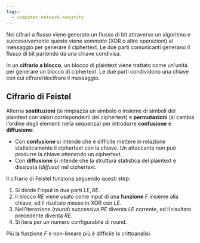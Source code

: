 ```yaml
---
tags: 
  - computer-network-security
---
```


Nei cifrari a flusso viene generato un flusso di bit attraverso un algoritmo e successivamente questo viene *sommato* (XOR o altre operazioni) al messaggio per generare il ciphertext. Le due parti comunicanti generano il flusso di bit partendo da una chiave condivisa.

In un **cifrario a blocco**, un blocco di plaintext viene trattato come un'unità per generare un blocco di ciphertext.
Le due parti condividono una chiave con cui cifrare/decifrare il messaggio.

## Cifrario di Feistel
Alterna **sostituzioni** (si rimpiazza un simbolo o insieme di simboli del plaintext con valori corrispondenti del ciphertext) e **permutazioni** (si cambia l'ordine degli elementi nella sequenza) per introdurre **confusione** e **diffusione**:

- Con **confusione** si intende che è difficile mettere in relazione statisticamente il ciphertext con la chiave. Un attaccante non può produrre la chiave ottenendo un ciphertext.
- Con **diffusione** si intende che la struttura statistica del plaintext è dissipata (*diffusa*) nel ciphertext.

Il cifrario di Feistel funziona seguendo questi step:
1. Si divide l'input in due parti $LE, RE$.
2. Il blocco $RE$ viene usato come input di una **funzione** $F$ insieme alla chiave, ed il risultato messo in XOR con $LE$.
3. Nell'iterazione (*round*) successiva $RE$ diventa $LE$ corrente, ed il risultato precedente diventa $RE$.
4. Si itera per un numero configurabile di round.

Più la funzione $F$ è non-lineare più è difficile la crittoanalisi.


